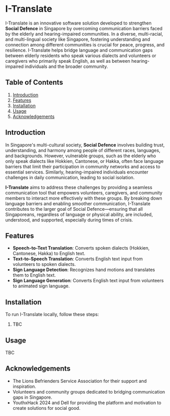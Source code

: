 # I-Translate

I-Translate is an innovative software solution developed to strengthen **Social Defence** in Singapore by overcoming communication barriers faced by the elderly and hearing-impaired communities. In a diverse, multi-racial, and multi-lingual society like Singapore, fostering understanding and connection among different communities is crucial for peace, progress, and resilience. I-Translate helps bridge language and communication gaps between elderly residents who speak various dialects and volunteers or caregivers who primarily speak English, as well as between hearing-impaired individuals and the broader community.

## Table of Contents
1. [Introduction](#introduction)
2. [Features](#features)
3. [Installation](#installation)
4. [Usage](#usage)
5. [Acknowledgements](#acknowledgements)

## Introduction

In Singapore's multi-cultural society, **Social Defence** involves building trust, understanding, and harmony among people of different races, languages, and backgrounds. However, vulnerable groups, such as the elderly who only speak dialects like Hokkien, Cantonese, or Hakka, often face language barriers that limit their participation in community networks and access to essential services. Similarly, hearing-impaired individuals encounter challenges in daily communication, leading to social isolation.

**I-Translate** aims to address these challenges by providing a seamless communication tool that empowers volunteers, caregivers, and community members to interact more effectively with these groups. By breaking down language barriers and enabling smoother communication, I-Translate contributes to the larger goal of Social Defence—ensuring that all Singaporeans, regardless of language or physical ability, are included, understood, and supported, especially during times of crisis.

## Features

- **Speech-to-Text Translation**: Converts spoken dialects (Hokkien, Cantonese, Hakka) to English text.
- **Text-to-Speech Translation**: Converts English text input from volunteers to spoken dialects.
- **Sign Language Detection**: Recognizes hand motions and translates them to English text.
- **Sign Language Generation**: Converts English text input from volunteers to animated sign language.

## Installation

To run I-Translate locally, follow these steps:

1. TBC

## Usage 

TBC

## Acknowledgements

- The Lions Befrienders Service Association for their support and inspiration.
- Volunteers and community groups dedicated to bridging communication gaps in Singapore.
- YouthxHack 2024 and Dell for providing the platform and motivation to create solutions for social good.